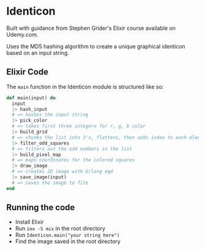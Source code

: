 # Identicon
Built with guidance from Stephen Grider's Elixir course available on Udemy.com.

Uses the MD5 hashing algorithm to create a unique graphical identicon based on an input string.

## Elixir Code
The `main` function in the Identicon module is structured like so:

```elixir
def main(input) do
  input
  |> hash_input
  # => hashes the input string
  |> pick_color
  # => takes first three integers for r, g, b color
  |> build_grid
  # => chunks the list into 3's, flattens, then adds index to each element
  |> filter_odd_squares
  # => filters out the odd numbers in the list
  |> build_pixel_map
  # => maps coordinates for the colored squares
  |> draw_image
  # => creates 2D image with Erlang egd
  |> save_image(input)
  # => saves the image to file
end
```

## Running the code
- Install Elixir
- Run `iex -S mix` in the root directory
- Run `Identicon.main("your string here")`
- Find the image saved in the root directory
